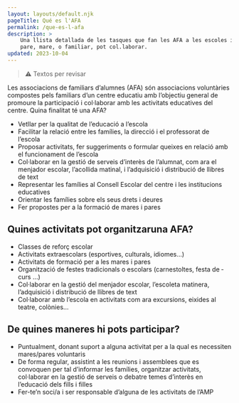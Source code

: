 ```yaml
---
layout: layouts/default.njk
pageTitle: Qué es l'AFA
permalink: /que-es-l-afa
description: >
    Una llista detallada de les tasques que fan les AFA a les escoles i com qualsevol
    pare, mare, o familiar, pot col.laborar.
updated: 2023-10-04
---
```


> ⚠ Textos per revisar

Les associacions de familiars d’alumnes (AFA) són associacions voluntàries compostes pels familiars d’un centre educatiu amb l’objectiu general de promoure la participació i col·laborar amb les activitats educatives del centre.
Quina finalitat té una AFA?

* Vetllar per la qualitat de l’educació a l’escola
* Facilitar la relació entre les famílies, la direcció i el professorat de l’escola
* Proposar activitats, fer suggeriments o formular queixes en relació amb el funcionament de l’escola
* Col·laborar en la gestió de serveis d’interès de l’alumnat, com ara el menjador escolar, l’acollida matinal, i l’adquisició i distribució de llibres de text
* Representar les famílies al Consell Escolar del centre i les institucions educatives
* Orientar les famílies sobre els seus drets i deures
* Fer propostes per a la formació de mares i pares

## Quines activitats pot organitzaruna AFA?

* Classes de reforç escolar
* Activitats extraescolars (esportives, culturals, idiomes…)
* Activitats de formació per a les mares i pares
* Organització de festes tradicionals o escolars (carnestoltes, festa de ­curs …)
* Col·laborar en la gestió del menjador escolar, l’escoleta matinera, l’adquisició i distribució de llibres de text
* Col·laborar amb l’escola en activitats com ara excursions, eixides al teatre, colònies…

## De quines maneres hi pots participar?

* Puntualment, donant suport a alguna activitat per a la qual es necessiten mares/pares voluntaris
* De forma regular, assistint a les reunions i assemblees que es convoquen per tal d’informar les famílies, organitzar activitats, col·laborar en la gestió de serveis o debatre temes d’interès en l’educació dels fills i filles
* Fer-te’n soci/a i ser responsable d’alguna de les activitats de l’AMP
